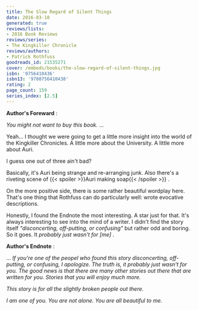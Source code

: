 ```yaml
---
title: The Slow Regard of Silent Things
date: 2016-03-10
generated: true
reviews/lists:
- 2016 Book Reviews
reviews/series:
- The Kingkiller Chronicle
reviews/authors:
- Patrick Rothfuss
goodreads_id: 21535271
cover: /embeds/books/the-slow-regard-of-silent-things.jpg
isbn: '0756410436'
isbn13: '9780756410438'
rating: 2
page_count: 159
series_index: [2.5]
---
```

**Author's Foreward** :  

_You might not want to buy this book._ ...  

<!--more-->

Yeah... I thought we were going to get a little more insight into the world of the Kingkiller Chronicles. A little more about the University. A little more about Auri.  

I guess one out of three ain't bad?  

Basically, it's Auri being strange and re-arranging junk. Also there's a riveting scene of  {{< spoiler >}}Auri making soap{{< /spoiler >}}  .  

On the more positive side, there is some rather beautiful wordplay here. That's one thing that Rothfuss can do particularly well: wrote evocative descriptions.  

Honestly, I found the Endnote the most interesting. A star just for that. It's always interesting to see into the mind of a writer. I didn't find the story itself _"disconcerting, off-putting, or confusing"_ but rather odd and boring. So it goes. It _probably just wasn't for [me]_ .  

**Author's Endnote** :  

... _If you're one of the peopel who found this story disconcerting, off- putting, or confusing, I apologize. The truth is, it probably just wasn't for you. The good news is that there are many other stories out there that are written for you. Stories that you will enjoy much more._  

_This story is for all the slightly broken people out there._  

_I am one of you. You are not alone. You are all beautiful to me._